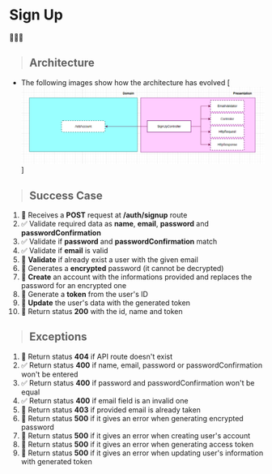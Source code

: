 # Sign Up

🔲✅❎

> ## Architecture
* The following images show how the architecture has evolved
[![alt text](./public/img/signup/architecture-part-one.png)]
> ## Success Case

1. 🔲 Receives a **POST** request at **/auth/signup** route
2. ✅ Validate required data as **name**, **email**, **password** and **passwordConfirmation**
3. ✅ Validate if **password** and **passwordConfirmation** match
4. ✅ Validate if **email** is valid
5. 🔲 **Validate** if already exist a user with the given email
6. 🔲 Generates a **encrypted** password (it cannot be decrypted)
7. 🔲 **Create** an account with the informations provided and replaces the password for an encrypted one
8. 🔲 Generate a **token** from the user's ID
9. 🔲 **Update** the user's data with the generated token
10. 🔲 Return status **200** with the id, name and token

> ## Exceptions

1. 🔲 Return status **404** if API route doesn't exist
2. ✅ Return status **400** if name, email, password or passwordConfirmation won't be entered
3. ✅ Return status **400** if password and passwordConfirmation won't be equal
4. ✅ Return status **400** if email field is an invalid one
5. 🔲 Return status **403** if provided email is already taken
6. 🔲 Return status **500** if it gives an error when generating encrypted password
7. 🔲 Return status **500** if it gives an error when creating user's account
8. 🔲 Return status **500** if it gives an error when generating access token
9. 🔲 Return status **500** if it gives an error when updating user's information with generated token